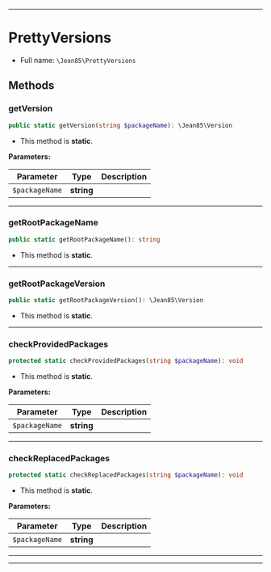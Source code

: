 ***

# PrettyVersions





* Full name: `\Jean85\PrettyVersions`




## Methods


### getVersion



```php
public static getVersion(string $packageName): \Jean85\Version
```



* This method is **static**.




**Parameters:**

| Parameter | Type | Description |
|-----------|------|-------------|
| `$packageName` | **string** |  |




***

### getRootPackageName



```php
public static getRootPackageName(): string
```



* This method is **static**.







***

### getRootPackageVersion



```php
public static getRootPackageVersion(): \Jean85\Version
```



* This method is **static**.







***

### checkProvidedPackages



```php
protected static checkProvidedPackages(string $packageName): void
```



* This method is **static**.




**Parameters:**

| Parameter | Type | Description |
|-----------|------|-------------|
| `$packageName` | **string** |  |




***

### checkReplacedPackages



```php
protected static checkReplacedPackages(string $packageName): void
```



* This method is **static**.




**Parameters:**

| Parameter | Type | Description |
|-----------|------|-------------|
| `$packageName` | **string** |  |




***


***

